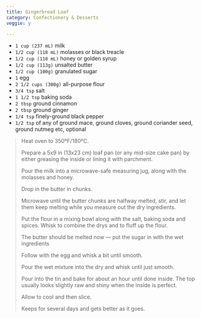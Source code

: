 ```yaml
---
title: Gingerbread Loaf 
category: Confectionery & Desserts
veggie: y

--- 
```

* `1 cup (237 mL)` milk
* `1/2 cup (118 mL)` molasses or black treacle
* `1/2 cup (118 mL)` honey or golden syrup
* `1/2 cup (113g)` unsalted butter
* `1/2 cup (100g)` granulated sugar
* `1` egg
* `2 1/2 cups (300g)` all-purpose flour
* `3/4 tsp` salt
* `1 1/2 tsp` baking soda
* `2 tbsp` ground cinnamon 
* `2 tbsp` ground ginger
* `1/4 tsp` finely-ground black pepper
* `1/2 tsp` of any of ground mace, ground cloves, ground coriander seed, ground nutmeg etc, optional
 
> Heat oven to 350ºF/180ºC. 
>
> Prepare a 5x9 in (13x23 cm) loaf pan (or any mid-size cake pan) by either greasing the inside or lining it with parchment.
>
> Pour the milk into a microwave-safe measuring jug, along with the molasses and honey. 
>
> Drop in the butter in chunks. 
>
> Microwave until the butter chunks are halfway melted, stir, and let them keep melting while you measure out the dry ingredients.
>
> Put the flour in a mixing bowl along with the salt, baking soda and spices. Whisk to combine the drys and to fluff up the flour.
>
> The butter should be melted now — put the sugar in with the wet ingredients
>
> Follow with the egg and whisk a bit until smooth. 
>
> Pour the wet mixture into the dry and whisk until just smooth.
>
> Pour into the tin and bake for about an hour until done inside. The top usually looks slightly raw  and shiny when the inside is perfect.
>
> Allow to cool and then slice. 
>
> Keeps for several days and gets better as it goes.

